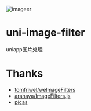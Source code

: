 ![imageer](https://user-images.githubusercontent.com/33248133/69893725-bac4ea00-1350-11ea-8972-328376876ef4.png)

# uni-image-filter
uniapp图片处理

# Thanks
* [tomfriwel/weImageFilters](https://github.com/tomfriwel/weImageFilters)
* [arahaya/ImageFilters.js](https://github.com/arahaya/ImageFilters.js)
* [picas](https://github.com/djyde/Picas)

	

	